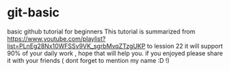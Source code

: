 # git-basic
basic github tutorial for beginners
This tutorial is summarized from https://www.youtube.com/playlist?list=PLnEg28Nx10WFSSv9VK_sgrbMvqZTzgUKP to lession 22 
it will support 90% of your daily work , hope that will help you.
if you enjoyed please share it with your friends ( dont forget to mention my name :D !)
